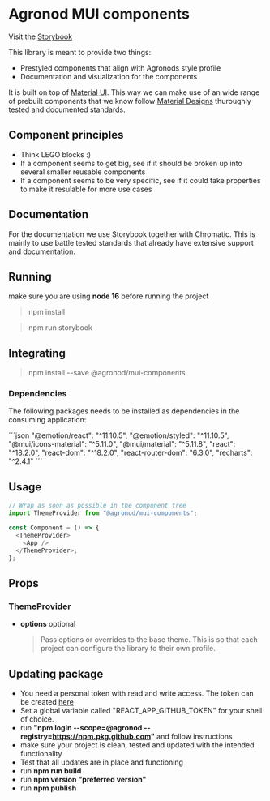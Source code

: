 # Agronod MUI components

Visit the [Storybook](https://main--626a5b4b1abebb004a4657a8.chromatic.com)

This library is meant to provide two things:

- Prestyled components that align with Agronods style profile
- Documentation and visualization for the components

It is built on top of [Material UI](https://mui.com/getting-started/usage/).
This way we can make use of an wide range of prebuilt components that we know follow [Material Designs](https://material.io/design) thuroughly tested and documented standards.

## Component principles

- Think LEGO blocks :)
- If a component seems to get big, see if it should be broken up into several smaller reusable components
- If a component seems to be very specific, see if it could take properties to make it resulable for more use cases

## Documentation

For the documentation we use Storybook together with Chromatic.
This is mainly to use battle tested standards that already have extensive support and documentation.

## Running

make sure you are using **node 16** before running the project

> npm install

> npm run storybook

## Integrating

> npm install --save @agronod/mui-components

### Dependencies

The following packages needs to be installed as dependencies in the consuming application:

´´´json
    "@emotion/react": "^11.10.5",
    "@emotion/styled": "^11.10.5",
    "@mui/icons-material": "^5.11.0",
    "@mui/material": "^5.11.8",
    "react": "^18.2.0",
    "react-dom": "^18.2.0",
    "react-router-dom": "6.3.0",
    "recharts": "^2.4.1"
´´´

## Usage

```javascript
// Wrap as soon as possible in the component tree
import ThemeProvider from "@agronod/mui-components";

const Component = () => {
  <ThemeProvider>
    <App />
  </ThemeProvider>;
};
```

## Props

### ThemeProvider

- **options** optional

  > Pass options or overrides to the base theme.
  > This is so that each project can configure the library to their own profile.

## Updating package

- You need a personal token with read and write access. The token can be created [here](https://github.com/settings/tokens)
- Set a global variable called "REACT_APP_GITHUB_TOKEN" for your shell of choice.
- run **"npm login --scope=@agronod --registry=https://npm.pkg.github.com"** and follow instructions
- make sure your project is clean, tested and updated with the intended functionality
- Test that all updates are in place and functioning
- run **npm run build**
- run **npm version "preferred version"**
- run **npm publish**
